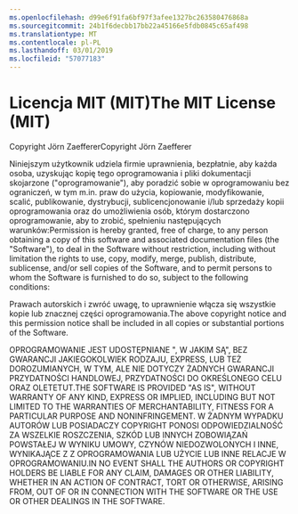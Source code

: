 ```yaml
---
ms.openlocfilehash: d99e6f91fa6bf97f3afee1327bc263580476868a
ms.sourcegitcommit: 24b1f6decbb17bb22a45166e5fdb0845c65af498
ms.translationtype: MT
ms.contentlocale: pl-PL
ms.lasthandoff: 03/01/2019
ms.locfileid: "57077183"
---
```

<a name="the-mit-license-mit"></a><span data-ttu-id="7fa2a-101">Licencja MIT (MIT)</span><span class="sxs-lookup"><span data-stu-id="7fa2a-101">The MIT License (MIT)</span></span>
=====================

<span data-ttu-id="7fa2a-102">Copyright Jörn Zaefferer</span><span class="sxs-lookup"><span data-stu-id="7fa2a-102">Copyright Jörn Zaefferer</span></span>

<span data-ttu-id="7fa2a-103">Niniejszym użytkownik udziela firmie uprawnienia, bezpłatnie, aby każda osoba, uzyskując kopię tego oprogramowania i pliki dokumentacji skojarzone ("oprogramowanie"), aby poradzić sobie w oprogramowaniu bez ograniczeń, w tym m.in. praw do użycia, kopiowanie, modyfikowanie, scalić, publikowanie, dystrybucji, sublicencjonowanie i/lub sprzedaży kopii oprogramowania oraz do umożliwienia osób, którym dostarczono oprogramowanie, aby to zrobić, spełnieniu następujących warunków:</span><span class="sxs-lookup"><span data-stu-id="7fa2a-103">Permission is hereby granted, free of charge, to any person obtaining a copy of this software and associated documentation files (the "Software"), to deal in the Software without restriction, including without limitation the rights to use, copy, modify, merge, publish, distribute, sublicense, and/or sell copies of the Software, and to permit persons to whom the Software is furnished to do so, subject to the following conditions:</span></span>

<span data-ttu-id="7fa2a-104">Prawach autorskich i zwróć uwagę, to uprawnienie włącza się wszystkie kopie lub znacznej części oprogramowania.</span><span class="sxs-lookup"><span data-stu-id="7fa2a-104">The above copyright notice and this permission notice shall be included in all copies or substantial portions of the Software.</span></span>

<span data-ttu-id="7fa2a-105">OPROGRAMOWANIE JEST UDOSTĘPNIANE ", W JAKIM SĄ", BEZ GWARANCJI JAKIEGOKOLWIEK RODZAJU, EXPRESS, LUB TEŻ DOROZUMIANYCH, W TYM, ALE NIE DOTYCZY ŻADNYCH GWARANCJI PRZYDATNOŚCI HANDLOWEJ, PRZYDATNOŚCI DO OKREŚLONEGO CELU ORAZ OLETETUT.</span><span class="sxs-lookup"><span data-stu-id="7fa2a-105">THE SOFTWARE IS PROVIDED "AS IS", WITHOUT WARRANTY OF ANY KIND, EXPRESS OR IMPLIED, INCLUDING BUT NOT LIMITED TO THE WARRANTIES OF MERCHANTABILITY, FITNESS FOR A PARTICULAR PURPOSE AND NONINFRINGEMENT.</span></span> <span data-ttu-id="7fa2a-106">W ŻADNYM WYPADKU AUTORÓW LUB POSIADACZY COPYRIGHT PONOSI ODPOWIEDZIALNOŚĆ ZA WSZELKIE ROSZCZENIA, SZKÓD LUB INNYCH ZOBOWIĄZAŃ POWSTAŁEJ W WYNIKU UMOWY, CZYNÓW NIEDOZWOLONYCH I INNE, WYNIKAJĄCE Z Z OPROGRAMOWANIA LUB UŻYCIE LUB INNE RELACJE W OPROGRAMOWANIU.</span><span class="sxs-lookup"><span data-stu-id="7fa2a-106">IN NO EVENT SHALL THE AUTHORS OR COPYRIGHT HOLDERS BE LIABLE FOR ANY CLAIM, DAMAGES OR OTHER LIABILITY, WHETHER IN AN ACTION OF CONTRACT, TORT OR OTHERWISE, ARISING FROM, OUT OF OR IN CONNECTION WITH THE SOFTWARE OR THE USE OR OTHER DEALINGS IN THE SOFTWARE.</span></span>
